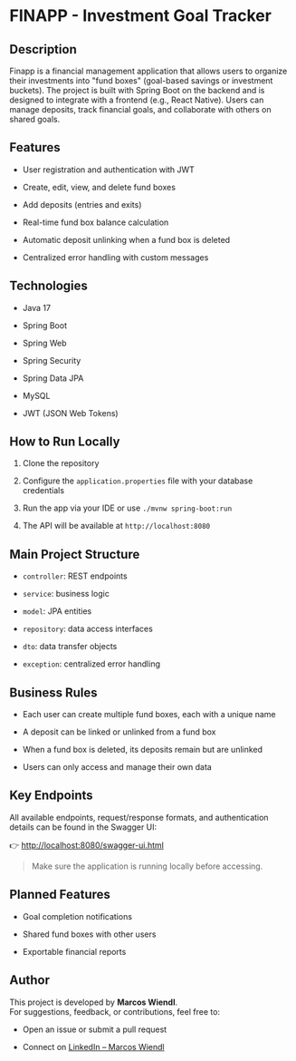 
# FINAPP - Investment Goal Tracker

## Description

Finapp is a financial management application that allows users to organize their investments into "fund boxes" (goal-based savings or investment buckets). The project is built with Spring Boot on the backend and is designed to integrate with a frontend (e.g., React Native). Users can manage deposits, track financial goals, and collaborate with others on shared goals.

## Features

-   User registration and authentication with JWT

-   Create, edit, view, and delete fund boxes

-   Add deposits (entries and exits)

-   Real-time fund box balance calculation

-   Automatic deposit unlinking when a fund box is deleted

-   Centralized error handling with custom messages


## Technologies

-   Java 17

-   Spring Boot

-   Spring Web

-   Spring Security

-   Spring Data JPA

-   MySQL

-   JWT (JSON Web Tokens)


## How to Run Locally

1.  Clone the repository

2.  Configure the `application.properties` file with your database credentials

3.  Run the app via your IDE or use `./mvnw spring-boot:run`

4.  The API will be available at `http://localhost:8080`


## Main Project Structure

-   `controller`: REST endpoints

-   `service`: business logic

-   `model`: JPA entities

-   `repository`: data access interfaces

-   `dto`: data transfer objects

-   `exception`: centralized error handling


## Business Rules

-   Each user can create multiple fund boxes, each with a unique name

-   A deposit can be linked or unlinked from a fund box

-   When a fund box is deleted, its deposits remain but are unlinked

-   Users can only access and manage their own data


## Key Endpoints

All available endpoints, request/response formats, and authentication details can be found in the Swagger UI:

👉 [http://localhost:8080/swagger-ui.html](http://localhost:8080/swagger-ui.html)

> Make sure the application is running locally before accessing.

## Planned Features

-   Goal completion notifications

-   Shared fund boxes with other users

-   Exportable financial reports


## Author

This project is developed by **Marcos Wiendl**.  
For suggestions, feedback, or contributions, feel free to:

-   Open an issue or submit a pull request

-   Connect on [LinkedIn – Marcos Wiendl](https://www.linkedin.com/in/marcoswiendl)